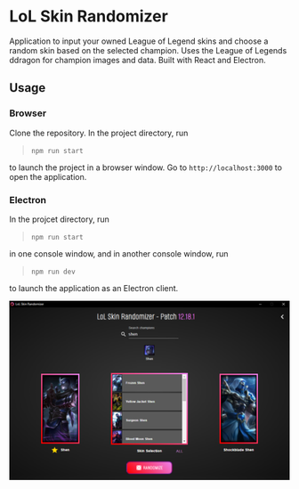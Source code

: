# LoL Skin Randomizer

Application to input your owned League of Legend skins and choose a random skin based on the selected champion. Uses the League of Legends ddragon for champion images and data. Built with React and Electron.

## Usage

### Browser

Clone the repository. In the project directory, run

> `npm run start`

to launch the project in a browser window. Go to `http://localhost:3000` to open the application.

### Electron

In the projcet directory, run

> `npm run start`

in one console window, and in another console window, run

> `npm run dev`

to launch the application as an Electron client.

<img src="demo/demo.png">

